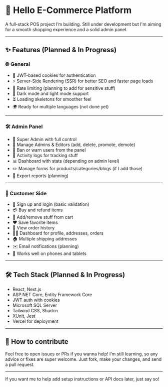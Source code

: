 # 👋 Hello E-Commerce Platform  
A full-stack POS project I’m building. Still under development but I'm aiming for a smooth shopping experience and a solid admin panel.

---

## ✨ Features (Planned & In Progress)

### 🌐 General  
- 🍪 JWT-based cookies for authentication  
- ⚡ Server-Side Rendering (SSR) for better SEO and faster page loads  
- 🚦 Rate limiting (planning to add for sensitive stuff)  
- 🌈 Dark mode and light mode support  
- ⏳ Loading skeletons for smoother feel  
- 🌍 Ready for multiple languages (not done yet)

---

### 🛠️ Admin Panel  
- 👑 Super Admin with full control  
- 👥 Manage Admins & Editors (add, delete, promote, demote)  
- 🚫 Ban or warn users from the panel  
- 📜 Activity logs for tracking stuff  
- 📊 Dashboard with stats (depending on admin level)  
- ✏️ Manage forms for products/categories/blogs (if I add those)  
- 🧾 Export reports (planning)

---

### 🛒 Customer Side  
- 📝 Sign up and login (basic validation)  
- 💳 Buy and refund items  
- 🧺 Add/remove stuff from cart  
- ❤️ Save favorite items  
- 🧾 View order history  
- 🧍‍♂️ Dashboard for profile, addresses, orders  
- 🏠 Multiple shipping addresses  
- ✉️ Email notifications (planning)  
- 📱 Works well on phones and tablets

---

## 🛠️ Tech Stack (Planned & In Progress)

- React, Next.js  
- ASP.NET Core, Entity Framework Core  
- JWT auth with cookies  
- Microsoft SQL Server
- Tailwind CSS, Shadcn
- XUnit, Jest
- Vercel for deployment  

---

## 🤝 How to contribute

Feel free to open issues or PRs if you wanna help! I’m still learning, so any advice or fixes are super welcome. Just fork, make your changes, and send a pull request.

---

If you want me to help add setup instructions or API docs later, just say so!
